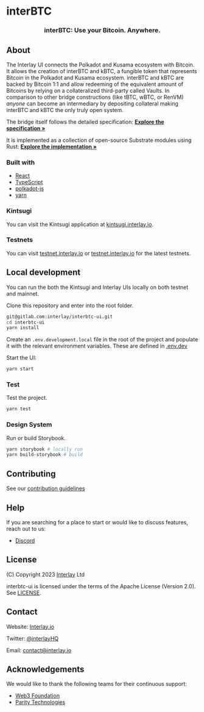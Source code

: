 # interBTC

<div align="center">
	<p>
		<h3 align="center">interBTC: Use your Bitcoin. Anywhere.</h3>
	</p>
</div>

## About

The Interlay UI connects the Polkadot and Kusama ecosystem with Bitcoin. It allows the creation of interBTC and kBTC, a fungible token that represents Bitcoin in the Polkadot and Kusama ecosystem. interBTC and kBTC are backed by Bitcoin 1:1 and allow redeeming of the equivalent amount of Bitcoins by relying on a collateralized third-party called Vaults.
In comparison to other bridge constructions (like tBTC, wBTC, or RenVM) _anyone_ can become an intermediary by depositing collateral making interBTC and kBTC the only truly open system.

The bridge itself follows the detailed specification: <a href="https://spec.interlay.io" target="_blank"><strong>Explore the specification »</strong></a>

It is implemented as a collection of open-source Substrate modules using Rust: <a href="https://gitlab.com/interlay/interbtc" target="_blank"><strong>Explore the implementation »</strong></a>

### Built with

- [React](https://github.com/facebook/react)
- [TypeScript](https://github.com/Microsoft/TypeScript)
- [polkadot-js](https://polkadot.js.org/)
- [yarn](https://github.com/yarnpkg/yarn)

### Kintsugi

You can visit the Kintsugi application at [kintsugi.interlay.io](https://kintsugi.interlay.io).

### Testnets

You can visit [testnet.interlay.io](https://kintnet.interlay.io/) or [testnet.interlay.io](https://kintnet.interlay.io/) for the latest testnets.

## Local development

You can run the both the Kintsugi and Interlay UIs locally on both testnet and mainnet.

Clone this repository and enter into the root folder.

```bash
git@gitlab.com:interlay/interbtc-ui.git
cd interbtc-ui
yarn install
```

Create an `.env.development.local` file in the root of the project and populate it with the relevant environment variables. These are defined in [.env.dev](https://github.com/interlay/interbtc-ui/blob/master/.env.dev)

Start the UI:

```bash
yarn start
```

### Test

Test the project.

```bash
yarn test
```

### Design System

Run or build Storybook.

```bash
yarn storybook # locally run
yarn build-storybook # build
```

## Contributing

See our [contribution guidelines](https://github.com/interlay/interbtc-ui/blob/master/CONTRIBUTING.md)

## Help

If you are searching for a place to start or would like to discuss features, reach out to us:

- [Discord](https://discord.gg/KgCYK3MKSf)

## License

(C) Copyright 2023 [Interlay](https://www.interlay.io) Ltd

interbtc-ui is licensed under the terms of the Apache License (Version 2.0). See [LICENSE](LICENSE).

## Contact

Website: [Interlay.io](https://www.interlay.io)

Twitter: [@interlayHQ](https://twitter.com/InterlayHQ)

Email: contact@interlay.io

## Acknowledgements

We would like to thank the following teams for their continuous support:

- [Web3 Foundation](https://web3.foundation/)
- [Parity Technologies](https://www.parity.io/)

